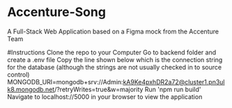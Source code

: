 # Accenture-Song

A Full-Stack Web Application based on a Figma mock from the Accenture Team

#Instructions
Clone the repo to your Computer
Go to backend folder and create a .env file
Copy the line shown below which is the connection string for the database (although the strings are not usually checked in to source control)
MONGODB_URI=mongodb+srv://Admin:kA9Ke4pxhDR2a72@cluster1.pn3ulk8.mongodb.net/?retryWrites=true&w=majority
Run 'npm run build'
Navigate to localhost://5000 in your browser to view the application
